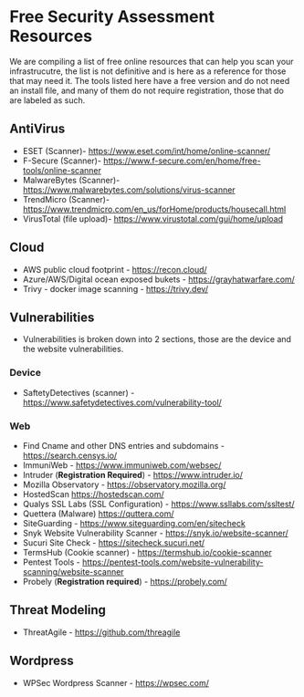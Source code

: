 # Free Security Assessment Resources
We are compiling a list of free online resources that can help you scan your infrastrucutre, the list is not definitive and is here as a reference for those that may need it.
The tools listed here have a free version and do not need an install file, and many of them do not require registration, those that do are labeled as such.


## AntiVirus
- ESET (Scanner)- https://www.eset.com/int/home/online-scanner/
- F-Secure (Scanner)- https://www.f-secure.com/en/home/free-tools/online-scanner
- MalwareBytes (Scanner)- https://www.malwarebytes.com/solutions/virus-scanner
- TrendMicro (Scanner)- https://www.trendmicro.com/en_us/forHome/products/housecall.html
- VirusTotal (file upload)- https://www.virustotal.com/gui/home/upload


## Cloud
- AWS public cloud footprint - https://recon.cloud/
- Azure/AWS/Digital ocean exposed bukets - https://grayhatwarfare.com/
- Trivy - docker image scanning - https://trivy.dev/


## Vulnerabilities
- Vulnerabilities is broken down into 2 sections, those are the device and the website vulnerabilities.

### Device
- SaftetyDetectives (scanner) - https://www.safetydetectives.com/vulnerability-tool/
### Web
- Find Cname and other DNS entries and subdomains - https://search.censys.io/
- ImmuniWeb - https://www.immuniweb.com/websec/
- Intruder (**Registration Required**) - https://www.intruder.io/
- Mozilla Observatory - https://observatory.mozilla.org/
- HostedScan https://hostedscan.com/
- Qualys SSL Labs (SSL Configuration) - https://www.ssllabs.com/ssltest/
- Quettera (Malware) https://quttera.com/
- SiteGuarding - https://www.siteguarding.com/en/sitecheck
- Snyk Website Vulnerability Scanner - https://snyk.io/website-scanner/
- Sucuri Site Check - https://sitecheck.sucuri.net/
- TermsHub (Cookie scanner) - https://termshub.io/cookie-scanner
- Pentest Tools - https://pentest-tools.com/website-vulnerability-scanning/website-scanner
- Probely (**Registration required**) - https://probely.com/


## Threat Modeling

- ThreatAgile - https://github.com/threagile 
## Wordpress

- WPSec Wordpress Scanner - https://wpsec.com/
